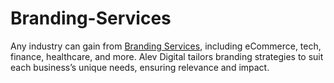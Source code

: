 # Branding-Services

Any industry can gain from [Branding Services](https://alevdigital.com/services/branding-services/), including eCommerce, tech, finance, healthcare, and more. Alev Digital tailors branding strategies to suit each business’s unique needs, ensuring relevance and impact.
